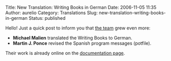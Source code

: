 Title: New Translation: Writing Books in German
Date: 2006-11-05 11:35
Author: aurelio
Category: Translations
Slug: new-translation-writing-books-in-german
Status: published

Hello! Just a quick post to inform you that [the
team](http://txt2tags.org/team/) grew even more:

-   **Michael Malien** translated the Writing Books to German.
-   **Martin J. Ponce** revised the Spanish program messages (potfile).

Their work is already online on the [documentation
page](http://txt2tags.org/docs.html).
